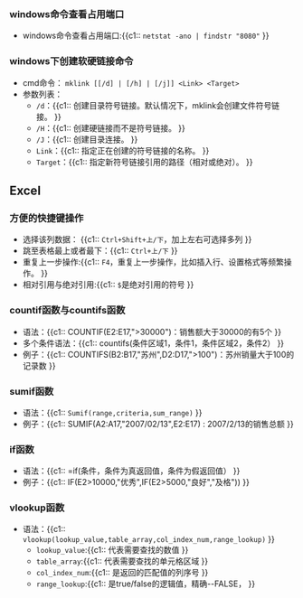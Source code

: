 ### windows命令查看占用端口 [	](常用技巧_20200308041234778)
+ windows命令查看占用端口:{{c1:: `netstat -ano | findstr "8080"` }}

### windows下创建软硬链接命令 [	](常用技巧_20200822070211691)

+ cmd命令： `mklink [[/d] | [/h] | [/j]] <Link> <Target>`
+ 参数列表：
  + `/d`：{{c1:: 创建目录符号链接。默认情况下，mklink会创建文件符号链接。 }}
  + `/H`：{{c1:: 创建硬链接而不是符号链接。 }}
  + `/J`：{{c1:: 创建目录连接。 }}
  + `Link`：{{c1:: 指定正在创建的符号链接的名称。 }}
  + `Target`：{{c1:: 指定新符号链接引用的路径（相对或绝对）。 }}

## Excel [	](常用技巧_20201026050823657)

### 方便的快捷键操作 [	](常用技巧_20201026050823662)
+ 选择该列数据： {{c1:: `Ctrl+Shift+上/下`，加上左右可选择多列 }}
+ 跳至表格最上或者最下：{{c1:: `Ctrl+上/下` }}
+ 重复上一步操作:{{c1:: `F4`，重复上一步操作，比如插入行、设置格式等频繁操作。 }}
+ 相对引用与绝对引用:{{c1:: `$`是绝对引用的符号 }}

### countif函数与countifs函数 [	](常用技巧_20201026050823665)
+ 语法：{{c1:: COUNTIF(E2:E17,">30000")：销售额大于30000的有5个 }}
+ 多个条件语法：{{c1:: countifs(条件区域1，条件1，条件区域2，条件2） }}
+ 例子：{{c1:: COUNTIFS(B2:B17,"苏州",D2:D17,">100")：苏州销量大于100的记录数 }}

### sumif函数 [	](常用技巧_20201026050823667)
+ 语法：{{c1:: `Sumif(range,criteria,sum_range)` }}
+ 例子：{{c1:: SUMIF(A2:A17,"2007/02/13",E2:E17) : 2007/2/13的销售总额 }}

### if函数 [	](常用技巧_20201026050823669)
+ 语法：{{c1:: =if(条件，条件为真返回值，条件为假返回值） }}
+ 例子：{{c1:: IF(E2>10000,"优秀",IF(E2>5000,"良好","及格")) }}

### vlookup函数 [	](常用技巧_20201026050823671)
+ 语法：{{c1:: `vlookup(lookup_value,table_array,col_index_num,range_lookup)` }}
  + `lookup_value`:{{c1:: 代表需要查找的数值 }}
  + `table_array`:{{c1:: 代表需要查找的单元格区域 }}
  + `col_index_num`:{{c1:: 是返回的匹配值的列序号 }}
  + `range_lookup`:{{c1:: 是true/false的逻辑值，精确--FALSE， }}